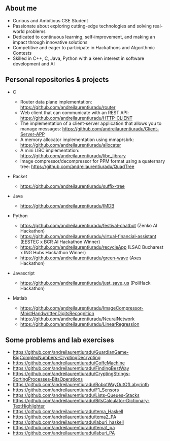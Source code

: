 <!--

**andreilaurentiuradu/andreilaurentiuradu** is a ✨ _special_ ✨ repository because its `README.md` (this file) appears on your GitHub profile.
-->
## About me
- Curious and Ambitious CSE Student<br>
- Passionate about exploring cutting-edge technologies and solving real-world problems<br> 
- Dedicated to continuous learning, self-improvement, and making an impact through innovative solutions<br>
- Competitive and eager to participate in Hackathons and Algorithmic Contests<br>
- Skilled in C++, C, Java, Python with a keen interest in software development and AI<br>

## Personal repositories & projects

- C
  - Router data plane implementation: https://github.com/andreilaurentiuradu/router
  - Web client that can communicate with an REST API: https://github.com/andreilaurentiuradu/HTTP-CLIENT
  - The implementation of a client-server application that allows you to manage messages: https://github.com/andreilaurentiuradu/Client-Server-APP
  - A memory allocator implementation using mmap/sbrk: https://github.com/andreilaurentiuradu/allocater
  - A mini LIBC  implementation: https://github.com/andreilaurentiuradu/libc_library
  - Image compressor/decompressor for PPM format using a quaternary tree: https://github.com/andreilaurentiuradu/QuadTree
    
- Racket
  - https://github.com/andreilaurentiuradu/suffix-tree
 
- Java
  - https://github.com/andreilaurentiuradu/IMDB
     
- Python
  - https://github.com/andreilaurentiuradu/festival-chatbot (Zenko AI Hackathon)
  - https://github.com/andreilaurentiuradu/virtual-financial-assistant (EESTEC x BCR AI Hackathon Winner)
  - https://github.com/andreilaurentiuradu/recycleApp (LSAC Bucharest x ING Hubs Hackathon Winner)
  - https://github.com/andreilaurentiuradu/green-wave (Axes Hackathon)
    
- Javascript
  - https://github.com/andreilaurentiuradu/just_save_us (PoliHack Hackathon)

- Matlab
  - https://github.com/andreilaurentiuradu/ImageCompressor-MnistHandwrittenDigitsRecognition
  - https://github.com/andreilaurentiuradu/NeuralNetwork
  - https://github.com/andreilaurentiuradu/LinearRegression

## Some problems and lab exercises
- https://github.com/andreilaurentiuradu/GuardianGame-BigComplexNumbers-CryptingDecrypting
- https://github.com/andreilaurentiuradu/CoffeMachine
- https://github.com/andreilaurentiuradu/FindingBestWay
- https://github.com/andreilaurentiuradu/CryptingStrings-SortingProcesses-BitsOperations
- https://github.com/andreilaurentiuradu/RobotWayOutOfLabyrinth
- https://github.com/andreilaurentiuradu/F1_Sensors
- https://github.com/andreilaurentiuradu/Lists-Queues-Stacks
- https://github.com/andreilaurentiuradu/BitsCalculator-Dictionary-TextHighlighter
- https://github.com/andreilaurentiuradu/tema_Haskell
- https://github.com/andreilaurentiuradu/tema2_PA
- https://github.com/andreilaurentiuradu/laburi_haskell
- https://github.com/andreilaurentiuradu/tema1_pa
- https://github.com/andreilaurentiuradu/laburi_PA

   

